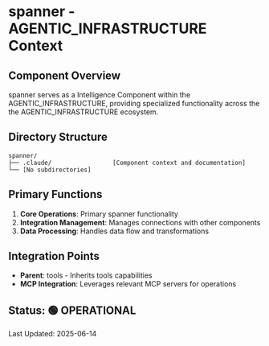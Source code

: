 # spanner - AGENTIC_INFRASTRUCTURE Context

## Component Overview

spanner serves as a Intelligence Component within the AGENTIC_INFRASTRUCTURE, providing specialized functionality across the the AGENTIC_INFRASTRUCTURE ecosystem.

## Directory Structure

```
spanner/
├── .claude/                 [Component context and documentation]
└── [No subdirectories]
```

## Primary Functions

1. **Core Operations**: Primary spanner functionality
2. **Integration Management**: Manages connections with other components
3. **Data Processing**: Handles data flow and transformations

## Integration Points

- **Parent**: tools - Inherits tools capabilities
- **MCP Integration**: Leverages relevant MCP servers for operations
  
## Status: 🟢 OPERATIONAL

Last Updated: 2025-06-14

